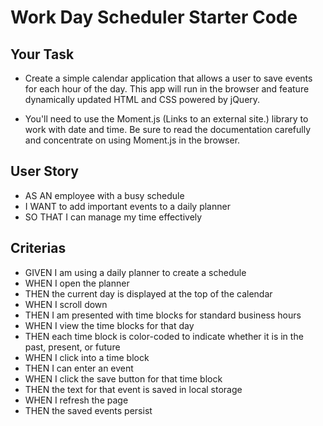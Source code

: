 # Work Day Scheduler Starter Code

## Your Task

- Create a simple calendar application that allows a user to save events for each hour of the day. This app will run in the browser and feature dynamically updated HTML and CSS powered by jQuery.


- You'll need to use the Moment.js (Links to an external site.) library to work with date and time. Be sure to read the documentation carefully and concentrate on using Moment.js in the browser.

## User Story

- AS AN employee with a busy schedule
- I WANT to add important events to a daily planner
- SO THAT I can manage my time effectively

## Criterias

- GIVEN I am using a daily planner to create a schedule
- WHEN I open the planner
- THEN the current day is displayed at the top of the calendar
- WHEN I scroll down
- THEN I am presented with time blocks for standard business hours
- WHEN I view the time blocks for that day
- THEN each time block is color-coded to indicate whether it is in the past, present, or future
- WHEN I click into a time block
- THEN I can enter an event
- WHEN I click the save button for that time block
- THEN the text for that event is saved in local storage
- WHEN I refresh the page
- THEN the saved events persist
